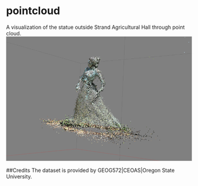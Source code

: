 # pointcloud

A visualization of the statue outside Strand Agricultural Hall through point cloud.
![](img/image.jpg)

##Credits
The dataset is provided by GEOG572|CEOAS|Oregon State University.
